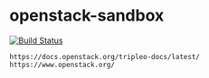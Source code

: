 # openstack-sandbox

[![Build Status](https://travis-ci.com/githubfoam/openstack-sandbox.svg?branch=dev)](https://travis-ci.com/githubfoam/openstack-sandbox)  


~~~~
https://docs.openstack.org/tripleo-docs/latest/
https://www.openstack.org/
~~~~
